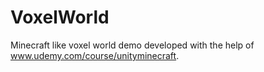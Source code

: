 # VoxelWorld
 Minecraft like voxel world demo developed with the help of www.udemy.com/course/unityminecraft.
